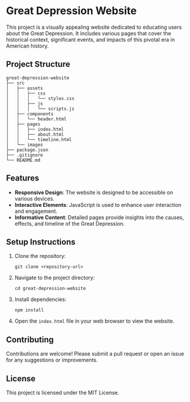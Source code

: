 # Great Depression Website

This project is a visually appealing website dedicated to educating users about the Great Depression. It includes various pages that cover the historical context, significant events, and impacts of this pivotal era in American history.

## Project Structure

```
great-depression-website
├── src
│   ├── assets
│   │   ├── css
│   │   │   └── styles.css
│   │   ├── js
│   │   │   └── scripts.js
│   ├── components
│   │   └── header.html
│   ├── pages
│   │   ├── index.html
│   │   ├── about.html
│   │   └── timeline.html
│   └── images
├── package.json
├── .gitignore
└── README.md
```

## Features

- **Responsive Design**: The website is designed to be accessible on various devices.
- **Interactive Elements**: JavaScript is used to enhance user interaction and engagement.
- **Informative Content**: Detailed pages provide insights into the causes, effects, and timeline of the Great Depression.

## Setup Instructions

1. Clone the repository:
   ```
   git clone <repository-url>
   ```
2. Navigate to the project directory:
   ```
   cd great-depression-website
   ```
3. Install dependencies:
   ```
   npm install
   ```
4. Open the `index.html` file in your web browser to view the website.

## Contributing

Contributions are welcome! Please submit a pull request or open an issue for any suggestions or improvements.

## License

This project is licensed under the MIT License.